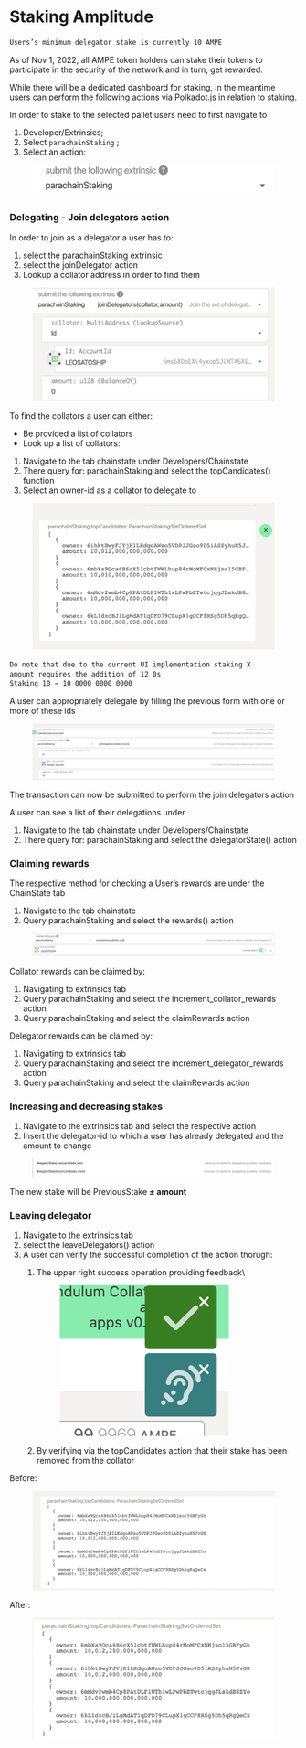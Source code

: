 # Staking Amplitude

```bash
Users’s minimum delegator stake is currently 10 AMPE
```

As of Nov 1, 2022, all AMPE token holders can stake their tokens to participate in the security of the network and in turn, get rewarded.

While there will be a dedicated dashboard for staking, in the meantime users can perform the following actions via Polkadot.js in relation to staking.

In order to stake to the selected pallet users need to first navigate to

1. Developer/Extrinsics;
2. Select `parachainStaking` ;
3. Select an action:

<figure><img src="../../../.gitbook/assets/Screenshot_2022-11-16_at_15.10.58.png" alt=""><figcaption></figcaption></figure>

### Delegating - Join delegators action

In order to join as a delegator a user has to:

1. select the parachainStaking extrinsic
2. select the joinDelegator action
3. Lookup a collator address in order to find them

<figure><img src="../../../.gitbook/assets/Screenshot_2022-11-16_at_15.15.47.png" alt=""><figcaption></figcaption></figure>

To find the collators a user can either:

* Be provided a list of collators
* Look up a list of collators:

1. Navigate to the tab chainstate under Developers/Chainstate
2. There query for: parachainStaking and select the topCandidates() function
3. Select an owner-id as a collator to delegate to

<figure><img src="../../../.gitbook/assets/Screenshot_2022-11-16_at_15.22.22.png" alt=""><figcaption></figcaption></figure>

```bash
Do note that due to the current UI implementation staking X 
amount requires the addition of 12 0s 
Staking 10 → 10 0000 0000 0000
```

A user can appropriately delegate by filling the previous form with one or more of these ids

<figure><img src="../../../.gitbook/assets/Screenshot_2022-11-16_at_15.37.23.png" alt=""><figcaption></figcaption></figure>

The transaction can now be submitted to perform the join delegators action

A user can see a list of their delegations under

1. Navigate to the tab chainstate under Developers/Chainstate
2. There query for: parachainStaking and select the delegatorState() action

### Claiming rewards

The respective method for checking a User’s rewards are under the ChainState tab

1. Navigate to the tab chainstate
2. Query parachainStaking and select the rewards() action

<figure><img src="../../../.gitbook/assets/Screenshot_2022-11-16_at_15.51.34.png" alt=""><figcaption></figcaption></figure>

Collator rewards can be claimed by:

1. Navigating to extrinsics tab
2. Query parachainStaking and select the increment\_collator\_rewards action
3. Query parachainStaking and select the claimRewards action



Delegator rewards can be claimed by:

1. Navigating to extrinsics tab
2. Query parachainStaking and select the increment\_delegator\_rewards action
3. Query parachainStaking and select the claimRewards action

### Increasing and decreasing stakes

1. Navigate to the extrinsics tab and select the respective action
2. Insert the delegator-id to which a user has already delegated and the amount to change

<figure><img src="../../../.gitbook/assets/Screenshot_2022-11-16_at_15.45.48.png" alt=""><figcaption></figcaption></figure>

The new stake will be PreviousStake **± amount**

### Leaving delegator

1. Navigate to the extrinsics tab
2. select the leaveDelegators() action
3. A user can verify the successful completion of the action thorugh:
   1.  The upper right success operation providing feedback\


       <figure><img src="../../../.gitbook/assets/Screenshot_2022-11-17_at_12.00.09.png" alt=""><figcaption></figcaption></figure>
   2. By verifying via the topCandidates action that their stake has been removed from the collator

Before:&#x20;

<figure><img src="../../../.gitbook/assets/Screenshot_2022-11-17_at_11.59.37.png" alt=""><figcaption></figcaption></figure>

After:&#x20;

<figure><img src="../../../.gitbook/assets/Screenshot_2022-11-17_at_12.00.41 (1).png" alt=""><figcaption></figcaption></figure>
